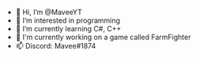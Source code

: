 - 👋 Hi, I’m @MaveeYT
- 👀 I’m interested in programming
- 🌱 I’m currently learning C#, C++
- 🎂 I'm currently working on a game called FarmFighter
- 📫 Discord: Mavee#1874
